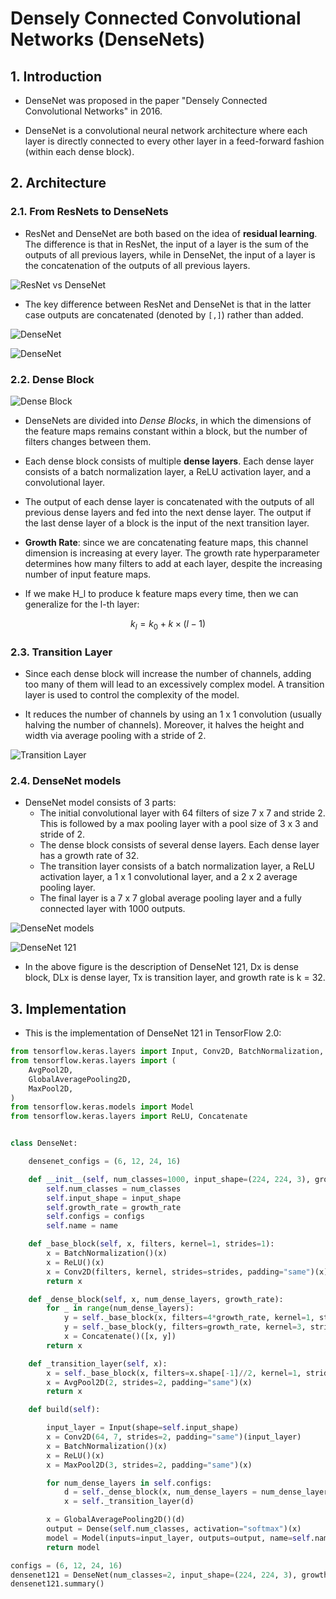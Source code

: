 # **Densely Connected Convolutional Networks (DenseNets)**

## **1. Introduction**

- DenseNet was proposed in the paper "Densely Connected Convolutional Networks" in 2016.

- DenseNet is a convolutional neural network architecture where each layer is directly connected to every other layer in a feed-forward fashion (within each dense block).

## **2. Architecture**

### **2.1. From ResNets to DenseNets**

- ResNet and DenseNet are both based on the idea of **residual learning**. The difference is that in ResNet, the input of a layer is the sum of the outputs of all previous layers, while in DenseNet, the input of a layer is the concatenation of the outputs of all previous layers.

![ResNet vs DenseNet](https://d2l.ai/_images/densenet-block.svg)

- The key difference between ResNet and DenseNet is that in the latter case outputs are concatenated (denoted by `[,]`) rather than added.

![DenseNet](https://d2l.ai/_images/densenet.svg)

![DenseNet](https://production-media.paperswithcode.com/models/densenet121_spXhNmT.png)

### **2.2. Dense Block**

![Dense Block](https://production-media.paperswithcode.com/methods/Screen_Shot_2020-06-20_at_11.35.53_PM_KroVKVL.png)

- DenseNets are divided into *Dense Blocks*, in which the dimensions of the feature maps remains constant within a block, but the number of filters changes between them.

- Each dense block consists of multiple **dense layers**. Each dense layer consists of a batch normalization layer, a ReLU activation layer, and a convolutional layer.

- The output of each dense layer is concatenated with the outputs of all previous dense layers and fed into the next dense layer. The output if the last dense layer of a block is the input of the next transition layer.

- **Growth Rate**: since we are concatenating feature maps, this channel dimension is increasing at every layer. The growth rate hyperparameter determines how many filters to add at each layer, despite the increasing number of input feature maps.

- If we make H_l to produce k feature maps every time, then we can generalize for the l-th layer:

```math
k_l = k_0 + k \times (l-1)
```

### **2.3. Transition Layer**

- Since each dense block will increase the number of channels, adding too many of them will lead to an excessively complex model. A transition layer is used to control the complexity of the model.

- It reduces the number of channels by using an 1 x 1 convolution (usually halving the number of channels). Moreover, it halves the height and width via average pooling with a stride of 2.

![Transition Layer](https://www.researchgate.net/publication/349928917/figure/fig3/AS:999690631925761@1615356228754/DenseNet121-transfer-network-Convolution-and-transition-layer-structures.png)

### **2.4. DenseNet models**

- DenseNet model consists of 3 parts:
  - The initial convolutional layer with 64 filters of size 7 x 7 and stride 2. This is followed by a max pooling layer with a pool size of 3 x 3 and stride of 2.
  - The dense block consists of several dense layers. Each dense layer has a growth rate of 32.
  - The transition layer consists of a batch normalization layer, a ReLU activation layer, a 1 x 1 convolutional layer, and a 2 x 2 average pooling layer.
  - The final layer is a 7 x 7 global average pooling layer and a fully connected layer with 1000 outputs.

![DenseNet models](https://iq.opengenus.org/content/images/2021/08/densenet_archs.png)

![DenseNet 121](https://i.imgur.com/4mtAHdI.png)

- In the above figure is the description of DenseNet 121, Dx is dense block, DLx is dense layer, Tx is transition layer, and growth rate is k = 32.

## **3. Implementation**

- This is the implementation of DenseNet 121 in TensorFlow 2.0:

```python
from tensorflow.keras.layers import Input, Conv2D, BatchNormalization, Dense
from tensorflow.keras.layers import (
    AvgPool2D,
    GlobalAveragePooling2D,
    MaxPool2D,
)
from tensorflow.keras.models import Model
from tensorflow.keras.layers import ReLU, Concatenate


class DenseNet:

    densenet_configs = (6, 12, 24, 16)

    def __init__(self, num_classes=1000, input_shape=(224, 224, 3), growth_rate=32, configs = densenet_configs, name='DenseNet121'):
        self.num_classes = num_classes
        self.input_shape = input_shape
        self.growth_rate = growth_rate
        self.configs = configs
        self.name = name

    def _base_block(self, x, filters, kernel=1, strides=1):
        x = BatchNormalization()(x)
        x = ReLU()(x)
        x = Conv2D(filters, kernel, strides=strides, padding="same")(x)
        return x

    def _dense_block(self, x, num_dense_layers, growth_rate):
        for _ in range(num_dense_layers):
            y = self._base_block(x, filters=4*growth_rate, kernel=1, strides=1)
            y = self._base_block(y, filters=growth_rate, kernel=3, strides=1)
            x = Concatenate()([x, y])
        return x

    def _transition_layer(self, x):
        x = self._base_block(x, filters=x.shape[-1]//2, kernel=1, strides=1)
        x = AvgPool2D(2, strides=2, padding="same")(x)
        return x

    def build(self):

        input_layer = Input(shape=self.input_shape)
        x = Conv2D(64, 7, strides=2, padding="same")(input_layer)
        x = BatchNormalization()(x)
        x = ReLU()(x)
        x = MaxPool2D(3, strides=2, padding="same")(x)

        for num_dense_layers in self.configs:
            d = self._dense_block(x, num_dense_layers = num_dense_layers,  growth_rate = self.growth_rate)
            x = self._transition_layer(d)

        x = GlobalAveragePooling2D()(d)
        output = Dense(self.num_classes, activation="softmax")(x)
        model = Model(inputs=input_layer, outputs=output, name=self.name)
        return model

configs = (6, 12, 24, 16)
densenet121 = DenseNet(num_classes=2, input_shape=(224, 224, 3), growth_rate=32, configs=configs).build()
densenet121.summary()
```
